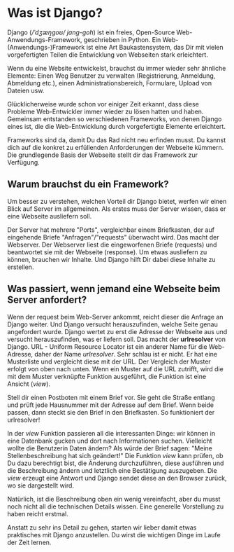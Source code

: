 # Was ist Django?

Django (*/ˈdʒæŋɡoʊ/ jang-goh*) ist ein freies, Open-Source Web-Anwendungs-Framework, geschrieben in Python. Ein Web-(Anwendungs-)Framework ist eine Art Baukastensystem, das Dir mit vielen vorgefertigten Teilen die Entwicklung von Webseiten stark erleichtert.

Wenn du eine Website entwickelst, brauchst du immer wieder sehr ähnliche Elemente: Einen Weg Benutzer zu verwalten (Registrierung, Anmeldung, Abmeldung etc.), einen Administrationsbereich, Formulare, Upload von Dateien usw.

Glücklicherweise wurde schon vor einiger Zeit erkannt, dass diese Probleme Web-Entwickler immer wieder zu lösen hatten und haben. Gemeinsam entstanden so verschiedenen Frameworks, von denen Django eines ist, die die Web-Entwicklung durch vorgefertigte Elemente erleichtert.

Frameworks sind da, damit Du das Rad nicht neu erfinden musst. Du kannst dich auf die konkret zu erfüllenden Anforderungen der Webseite kümmern. Die grundlegende Basis der Webseite stellt dir das Framework zur Verfügung.

## Warum brauchst du ein Framework?

Um besser zu verstehen, welchen Vorteil dir Django bietet, werfen wir einen Blick auf Server im allgemeinen. Als erstes muss der Server wissen, dass er eine Webseite ausliefern soll.

Der Server hat mehrere "Ports", vergleichbar einem Briefkasten, der auf eingehende Briefe "Anfragen"/"requests" überwacht wird. Das macht der Webserver. Der Webserver liest die eingeworfenen Briefe (requests) und beantwortet sie mit der Webseite (response). Um etwas ausliefern zu können, brauchen wir Inhalte. Und Django hilft Dir dabei diese Inhalte zu erstellen.

## Was passiert, wenn jemand eine Webseite beim Server anfordert?

Wenn der request beim Web-Server ankommt, reicht dieser die Anfrage an Django weiter. Und Django versucht herauszufinden, welche Seite genau angefordert wurde. Django wertet zu erst die Adresse der Webseite aus und versucht herauszufinden, was er liefern soll. Das macht der **urlresolver** von Django. URL - Uniform Resource Locator ist ein anderer Name für die Web-Adresse, daher der Name *urlresolver*. Sehr schlau ist er nicht. Er hat eine Musterliste und vergleicht diese mit der URL. Der Vergleich der Muster erfolgt von oben nach unten. Wenn ein Muster auf die URL zutrifft, wird die mit dem Muster verknüpfte Funktion ausgeführt, die Funktion ist eine Ansicht (*view*).

Stell dir einen Postboten mit einem Brief vor. Sie geht die Straße entlang und prüft jede Hausnummer mit der Adresse auf dem Brief. Wenn beide passen, dann steckt sie den Brief in den Briefkasten. So funktioniert der urlresolver!

In der *view* Funktion passieren all die interessanten Dinge: wir können in eine Datenbank gucken und dort nach Informationen suchen. Vielleicht wollte die Benutzerin Daten ändern? Als würde der Brief sagen: "Meine Stellenbeschreibung hat sich geändert!" Die Funktion *view* kann prüfen, ob Du dazu berechtigt bist, die Änderung durchzuführen, diese ausführen und die Beschreibung ändern und letztlich eine Bestätigung auszugeben. Die *view* erzeugt eine Antwort und Django sendet diese an den Browser zurück, wo sie dargestellt wird.

Natürlich, ist die Beschreibung oben ein wenig vereinfacht, aber du musst noch nicht all die technischen Details wissen. Eine generelle Vorstellung zu haben reicht erstmal.

Anstatt zu sehr ins Detail zu gehen, starten wir lieber damit etwas praktisches mit Django anzustellen. Du wirst die wichtigen Dinge im Laufe der Zeit lernen.